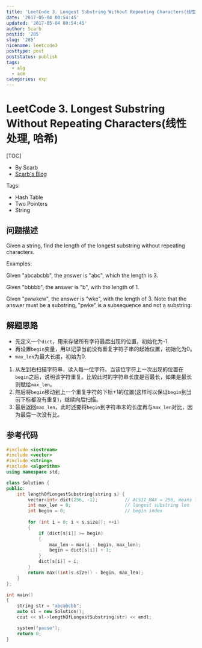 ```yaml
---
title: 'LeetCode 3. Longest Substring Without Repeating Characters(线性处理, 哈希)'
date: '2017-05-04 00:54:45'
updated: '2017-05-04 00:54:45'
author: Scarb
postid: '205'
slug: '205'
nicename: leetcode3
posttype: post
poststatus: publish
tags:
  - alg
  - acm
categories: exp
---
```


# LeetCode 3. Longest Substring Without Repeating Characters(线性处理, 哈希)

[TOC]

- By Scarb
- [Scarb's Blog](http://47.106.131.90/blog)

Tags:

- Hash Table
- Two Pointers
- String

## 问题描述
Given a string, find the length of the longest substring without repeating characters.

Examples:

Given "abcabcbb", the answer is "abc", which the length is 3.

Given "bbbbb", the answer is "b", with the length of 1.

Given "pwwkew", the answer is "wke", with the length of 3. Note that the answer must be a substring, "pwke" is a subsequence and not a substring.

## 解题思路

- 先定义一个`dict`，用来存储所有字符最后出现的位置，初始化为-1.
- 再设置`begin`变量，用以记录当前没有重复字符子串的起始位置，初始化为0。
- `max_len`为最大长度，初始为0.

1. 从左到右扫描字符串，读入每一位字符。当该位字符上一次出现的位置在`begin`之后，说明该字符重复。比较此时的字符串长度是否最长，如果是最长则赋给`max_len`。
2. 然后将`begin`移动到上一个重复字符的下标+1的位置(这样可以保证`begin`到当前下标都没有重复)，继续向后扫描。
3. 最后返回`max_len`，此时还要将`begin`到字符串末的长度再与`max_len`对比，因为最后一次没有比。

## 参考代码

```C++
#include <iostream>
#include <vector>
#include <string>
#include <algorithm>
using namespace std;

class Solution {
public:
	int lengthOfLongestSubstring(string s) {
		vector<int> dict(256, -1);			// ACSII_MAX = 256, means last pos of this repeating character
		int max_len = 0;					// longest substring len
		int begin = 0;						// begin index
		
		for (int i = 0; i < s.size(); ++i)
		{
			if (dict[s[i]] >= begin)
			{
				max_len = max(i - begin, max_len);
				begin = dict[s[i]] + 1;
			}
			dict[s[i]] = i;
		}
		return max((int)s.size() - begin, max_len);
	}
};

int main()
{
	string str = "abcabcbb";
	auto sl = new Solution();
	cout << sl->lengthOfLongestSubstring(str) << endl;

	system("pause");
	return 0;
}
```